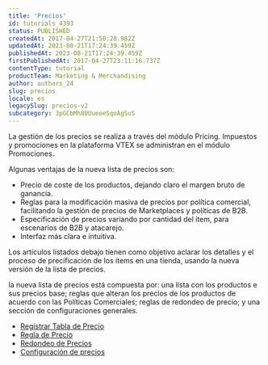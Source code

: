 ```yaml
---
title: 'Precios'
id: tutorials_4393
status: PUBLISHED
createdAt: 2017-04-27T21:50:28.982Z
updatedAt: 2023-08-21T17:24:39.459Z
publishedAt: 2023-08-21T17:24:39.459Z
firstPublishedAt: 2017-04-27T23:11:16.737Z
contentType: tutorial
productTeam: Marketing & Merchandising
author: authors_24
slug: precios
locale: es
legacySlug: precios-v2
subcategory: 3pGCbMh80UueoeSqoAgSuS
---
```


La gestión de los precios se realiza a través del módulo Pricing. 
Impuestos y promociones en la plataforma VTEX se administran en el módulo Promociones.

Algunas ventajas de la nueva lista de precios son:

- Precio de coste de los productos, dejando claro el margen bruto de ganancia.
- Reglas para la modificación masiva de precios por política comercial, facilitando la gestión de precios de Marketplaces y políticas de B2B.
- Especificación de precios variando por cantidad del ítem, para escenarios de B2B y atacarejo.
- Interfaz más clara e intuitiva.

Los artículos listados debajo tienen como objetivo aclarar los detalles y el proceso de precificación de los items en una tienda, usando la nueva versión de la lista de precios.

la nueva lista de precios está compuesta por: una lista con los productos e sus precios base; reglas que alteran los precios de los productos de acuerdo con las Políticas Comerciales; reglas de redondeo de precio; y una sección de configuraciones generales.

- [Registrar Tabla de Precio](https://help.vtex.com/es/tracks/precios-101--6f8pwCns3PJHqMvQSugNfP/2WQ3pVYfQpXkJnHr7VTFBv)
- [Regla de Precio](https://help.vtex.com/es/tracks/precios-101--6f8pwCns3PJHqMvQSugNfP/2rBirbpB7wLnei4dQ9KGMW)
- [Redondeo de Precios](/es/tutorial/precio-psicologico-v2/)
- [Configuración de precios](https://help.vtex.com/es/tutorial/configuracion-de-precios--3hbBtCzNUBrj8GaWgCtSWN)
